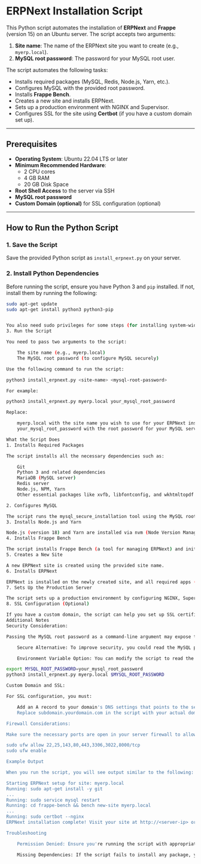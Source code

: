 # ERPNext Installation Script

This Python script automates the installation of **ERPNext** and **Frappe** (version 15) on an Ubuntu server. The script accepts two arguments:
1. **Site name**: The name of the ERPNext site you want to create (e.g., `myerp.local`).
2. **MySQL root password**: The password for your MySQL root user.

The script automates the following tasks:
- Installs required packages (MySQL, Redis, Node.js, Yarn, etc.).
- Configures MySQL with the provided root password.
- Installs **Frappe Bench**.
- Creates a new site and installs ERPNext.
- Sets up a production environment with NGINX and Supervisor.
- Configures SSL for the site using **Certbot** (if you have a custom domain set up).

---

## Prerequisites

- **Operating System**: Ubuntu 22.04 LTS or later
- **Minimum Recommended Hardware**:
  - 2 CPU cores
  - 4 GB RAM
  - 20 GB Disk Space
- **Root Shell Access** to the server via SSH
- **MySQL root password**
- **Custom Domain (optional)** for SSL configuration (optional)

---

## How to Run the Python Script

### 1. Save the Script

Save the provided Python script as `install_erpnext.py` on your server.

### 2. Install Python Dependencies

Before running the script, ensure you have Python 3 and `pip` installed. If not, install them by running the following:

```bash
sudo apt-get update
sudo apt-get install python3 python3-pip


You also need sudo privileges for some steps (for installing system-wide packages).
3. Run the Script

You need to pass two arguments to the script:

    The site name (e.g., myerp.local)
    The MySQL root password (to configure MySQL securely)

Use the following command to run the script:

python3 install_erpnext.py <site-name> <mysql-root-password>

For example:

python3 install_erpnext.py myerp.local your_mysql_root_password

Replace:

    myerp.local with the site name you wish to use for your ERPNext instance.
    your_mysql_root_password with the root password for your MySQL server.

What the Script Does
1. Installs Required Packages

The script installs all the necessary dependencies such as:

    Git
    Python 3 and related dependencies
    MariaDB (MySQL server)
    Redis server
    Node.js, NPM, Yarn
    Other essential packages like xvfb, libfontconfig, and wkhtmltopdf for PDF generation.

2. Configures MySQL

The script runs the mysql_secure_installation tool using the MySQL root password passed as an argument and updates the MySQL configuration file to support utf8mb4 character set.
3. Installs Node.js and Yarn

Node.js (version 18) and Yarn are installed via nvm (Node Version Manager).
4. Installs Frappe Bench

The script installs Frappe Bench (a tool for managing ERPNext) and initializes a new bench with Frappe v15.
5. Creates a New Site

A new ERPNext site is created using the provided site name.
6. Installs ERPNext

ERPNext is installed on the newly created site, and all required apps (e.g., payments, HRMS) are also installed.
7. Sets Up the Production Server

The script sets up a production environment by configuring NGINX, Supervisor, and enabling the scheduler for ERPNext. It also disables maintenance mode to make the site live.
8. SSL Configuration (Optional)

If you have a custom domain, the script can help you set up SSL certificates using Certbot and configure NGINX to serve the site over HTTPS.
Additional Notes
Security Consideration:

Passing the MySQL root password as a command-line argument may expose the password in the shell’s history or process list (especially if you use tools like ps).

    Secure Alternative: To improve security, you could read the MySQL password from an environment variable instead of passing it as a command-line argument.

    Environment Variable Option: You can modify the script to read the MySQL root password from an environment variable like this:

export MYSQL_ROOT_PASSWORD=your_mysql_root_password
python3 install_erpnext.py myerp.local $MYSQL_ROOT_PASSWORD

Custom Domain and SSL:

For SSL configuration, you must:

    Add an A record to your domain's DNS settings that points to the server IP address.
    Replace subdomain.yourdomain.com in the script with your actual domain/subdomain.

Firewall Considerations:

Make sure the necessary ports are open in your server firewall to allow access to ERPNext:

sudo ufw allow 22,25,143,80,443,3306,3022,8000/tcp
sudo ufw enable

Example Output

When you run the script, you will see output similar to the following:

Starting ERPNext setup for site: myerp.local
Running: sudo apt-get install -y git
...
Running: sudo service mysql restart
Running: cd frappe-bench && bench new-site myerp.local
...
Running: sudo certbot --nginx
ERPNext installation complete! Visit your site at http://<server-ip> or https://<subdomain>

Troubleshooting

    Permission Denied: Ensure you're running the script with appropriate permissions (sudo) for commands that require elevated privileges.

    Missing Dependencies: If the script fails to install any package, you may need to manually install them or check your internet connection.





